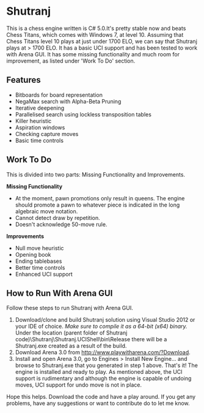 Shutranj
========

This is a chess engine written is C# 5.0.It's pretty stable now and beats Chess Titans, which comes with Windows 7, at level 10. Assuming that Chess Titans level 10 plays at just under 1700 ELO, we can say that Shutranj plays at > 1700 ELO. It has a basic UCI support and has been tested to work with Arena GUI. It has some missing functionality and much room for improvement, as listed under 'Work To Do' section.

Features
--------
- Bitboards for board representation
- NegaMax search with Alpha-Beta Pruning
- Iterative deepening
- Parallelised search using lockless transposition tables
- Killer heuristic
- Aspiration windows
- Checking capture moves 
- Basic time controls

Work To Do
----------
This is divided into two parts: Missing Functionality and Improvements.

**Missing Functionality**
- At the moment, pawn promotions only result in queens. The engine should promote a pawn to whatever piece is indicated in the long algebraic move notation.
- Cannot detect draw by repetition.
- Doesn't acknowledge 50-move rule.

**Improvements**
- Null move heuristic 
- Opening book
- Ending tablebases
- Better time controls
- Enhanced UCI support

How to Run With Arena GUI
-------------------------
Follow these steps to run Shutranj with Arena GUI.

1. Download/clone and build Shutranj solution using Visual Studio 2012 or your IDE of choice. *Make sure to compile it as a 64-bit (x64) binary.* Under the location (parent folder of Shutranj code)\Shutranj\Shutranj.UCIShell\bin\Release there will be a Shutranj.exe created as a result of the build.
2. Download Arena 3.0 from http://www.playwitharena.com/?Download.
3. Install and open Arena 3.0, go to Engines > Install New Engine... and browse to Shutranj.exe that you generated in step 1 above.
That's it! The engine is installed and ready to play. As mentioned above, the UCI support is rudimentary and although the engine is capable of undoing moves, UCI support for undo move is not in place.

Hope this helps. Download the code and have a play around. If you get any problems, have any suggestions or want to contribute do to let me know.
